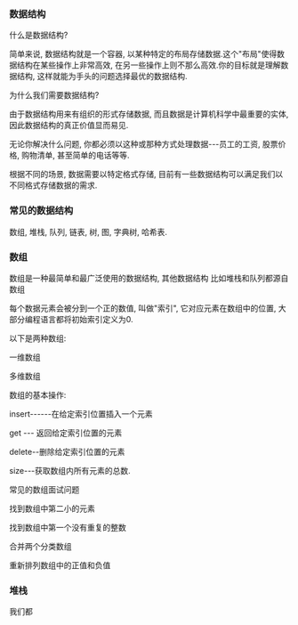 ### 数据结构

什么是数据结构?

简单来说, 数据结构就是一个容器, 以某种特定的布局存储数据.这个"布局"使得数据结构在某些操作上非常高效, 在另一些操作上则不那么高效.你的目标就是理解数据结构, 这样就能为手头的问题选择最优的数据结构.

为什么我们需要数据结构?

由于数据结构用来有组织的形式存储数据, 而且数据是计算机科学中最重要的实体, 因此数据结构的真正价值显而易见.

无论你解决什么问题, 你都必须以这种或那种方式处理数据---员工的工资, 股票价格, 购物清单, 甚至简单的电话等等.

根据不同的场景, 数据需要以特定格式存储, 目前有一些数据结构可以满足我们以不同格式存储数据的需求.

### 常见的数据结构

数组, 堆栈, 队列, 链表, 树, 图, 字典树, 哈希表.

### 数组

数组是一种最简单和最广泛使用的数据结构, 其他数据结构 比如堆栈和队列都源自数组

每个数据元素会被分到一个正的数值, 叫做"索引", 它对应元素在数组中的位置, 大部分编程语言都将初始索引定义为0.

以下是两种数组: 

一维数组

多维数组

数组的基本操作: 

insert------在给定索引位置插入一个元素

get --- 返回给定索引位置的元素

delete--删除给定索引位置的元素

size---获取数组内所有元素的总数.

常见的数组面试问题

找到数组中第二小的元素

找到数组中第一个没有重复的整数

合并两个分类数组

重新排列数组中的正值和负值

### 堆栈

我们都

